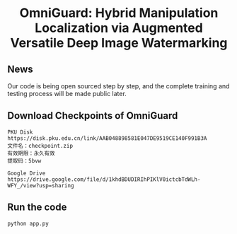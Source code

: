 <div align="center">
<h1> OmniGuard: Hybrid Manipulation Localization via Augmented Versatile Deep Image Watermarking </h1>
</div>

## News
Our code is being open sourced step by step, and the complete training and testing process will be made public later.


## Download Checkpoints of OmniGuard
```
PKU Disk 
https://disk.pku.edu.cn/link/AAB048898581E047DE9519CE140F991B3A
文件名：checkpoint.zip
有效期限：永久有效
提取码：5bvw

Google Drive
https://drive.google.com/file/d/1khdBDUDIRIhPIKlV0ictcbTdWLh-WFY_/view?usp=sharing
```


## Run the code
```
python app.py
```
